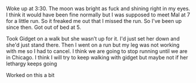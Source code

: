 Woke up at 3:30. The moon was bright as fuck and shining right in my eyes. I think it would have been fine normally but I was supposed to meet Mal at 7 for a little run. So it freaked me out that I missed the run. So I've been up since then. Got out of bed at 5.

Took Gidget on a walk but she wasn’t up for it. I'd just set her down and she'd just stand there. Then I went on a run but my leg was not working with me so I had to cancel. I think we are going to stop running until we are in Chicago. I think I will try to keep walking with gidget but maybe not if her lethargy keeps going

Worked on this a bit